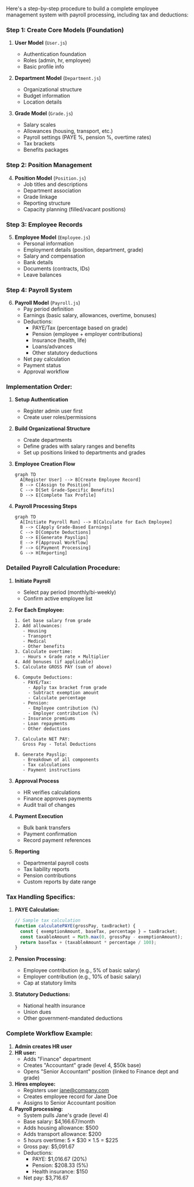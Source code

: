 Here's a step-by-step procedure to build a complete employee management system with payroll processing, including tax and deductions:

### Step 1: Create Core Models (Foundation)
1. **User Model** (`User.js`)
   - Authentication foundation
   - Roles (admin, hr, employee)
   - Basic profile info

2. **Department Model** (`Department.js`)
   - Organizational structure
   - Budget information
   - Location details

3. **Grade Model** (`Grade.js`)
   - Salary scales
   - Allowances (housing, transport, etc.)
   - Payroll settings (PAYE %, pension %, overtime rates)
   - Tax brackets
   - Benefits packages

### Step 2: Position Management
4. **Position Model** (`Position.js`)
   - Job titles and descriptions
   - Department association
   - Grade linkage
   - Reporting structure
   - Capacity planning (filled/vacant positions)

### Step 3: Employee Records
5. **Employee Model** (`Employee.js`)
   - Personal information
   - Employment details (position, department, grade)
   - Salary and compensation
   - Bank details
   - Documents (contracts, IDs)
   - Leave balances

### Step 4: Payroll System
6. **Payroll Model** (`Payroll.js`)
   - Pay period definition
   - Earnings (basic salary, allowances, overtime, bonuses)
   - Deductions:
     - PAYE/Tax (percentage based on grade)
     - Pension (employee + employer contributions)
     - Insurance (health, life)
     - Loans/advances
     - Other statutory deductions
   - Net pay calculation
   - Payment status
   - Approval workflow

### Implementation Order:

1. **Setup Authentication**
   - Register admin user first
   - Create user roles/permissions

2. **Build Organizational Structure**
   - Create departments
   - Define grades with salary ranges and benefits
   - Set up positions linked to departments and grades

3. **Employee Creation Flow**
   ```mermaid
   graph TD
     A[Register User] --> B[Create Employee Record]
     B --> C[Assign to Position]
     C --> D[Set Grade-Specific Benefits]
     D --> E[Complete Tax Profile]
   ```

4. **Payroll Processing Steps**
   ```mermaid
   graph TD
     A[Initiate Payroll Run] --> B[Calculate for Each Employee]
     B --> C[Apply Grade-Based Earnings]
     C --> D[Compute Deductions]
     D --> E[Generate Payslips]
     E --> F[Approval Workflow]
     F --> G[Payment Processing]
     G --> H[Reporting]
   ```

### Detailed Payroll Calculation Procedure:

1. **Initiate Payroll**
   - Select pay period (monthly/bi-weekly)
   - Confirm active employee list

2. **For Each Employee:**
   ```
   1. Get base salary from grade
   2. Add allowances:
      - Housing
      - Transport
      - Medical
      - Other benefits
   3. Calculate overtime:
      - Hours × Grade rate × Multiplier
   4. Add bonuses (if applicable)
   5. Calculate GROSS PAY (sum of above)
   
   6. Compute Deductions:
      - PAYE/Tax:
        - Apply tax bracket from grade
        - Subtract exemption amount
        - Calculate percentage
      - Pension:
        - Employee contribution (%)
        - Employer contribution (%)
      - Insurance premiums
      - Loan repayments
      - Other deductions
   
   7. Calculate NET PAY:
      Gross Pay - Total Deductions
   
   8. Generate Payslip:
      - Breakdown of all components
      - Tax calculations
      - Payment instructions
   ```

3. **Approval Process**
   - HR verifies calculations
   - Finance approves payments
   - Audit trail of changes

4. **Payment Execution**
   - Bulk bank transfers
   - Payment confirmation
   - Record payment references

5. **Reporting**
   - Departmental payroll costs
   - Tax liability reports
   - Pension contributions
   - Custom reports by date range

### Tax Handling Specifics:

1. **PAYE Calculation:**
   ```javascript
   // Sample tax calculation
   function calculatePAYE(grossPay, taxBracket) {
     const { exemptionAmount, baseTax, percentage } = taxBracket;
     const taxableAmount = Math.max(0, grossPay - exemptionAmount);
     return baseTax + (taxableAmount * percentage / 100);
   }
   ```

2. **Pension Processing:**
   - Employee contribution (e.g., 5% of basic salary)
   - Employer contribution (e.g., 10% of basic salary)
   - Cap at statutory limits

3. **Statutory Deductions:**
   - National health insurance
   - Union dues
   - Other government-mandated deductions

### Complete Workflow Example:

1. **Admin creates HR user**
2. **HR user:**
   - Adds "Finance" department
   - Creates "Accountant" grade (level 4, $50k base)
   - Opens "Senior Accountant" position (linked to Finance dept and grade)
3. **Hires employee:**
   - Registers user jane@company.com
   - Creates employee record for Jane Doe
   - Assigns to Senior Accountant position
4. **Payroll processing:**
   - System pulls Jane's grade (level 4)
   - Base salary: $4,166.67/month
   - Adds housing allowance: $500
   - Adds transport allowance: $200
   - 5 hours overtime: 5 × $30 × 1.5 = $225
   - Gross pay: $5,091.67
   - Deductions:
     - PAYE: $1,016.67 (20%)
     - Pension: $208.33 (5%)
     - Health insurance: $150
   - Net pay: $3,716.67

